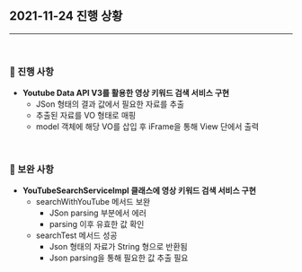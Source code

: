 ## **2021-11-24 진행 상황**

***

<br> 

### :pushpin: 진행 사항

- **Youtube Data API V3를 활용한 영상 키워드 검색 서비스 구현**
  - JSon 형태의 결과 값에서 필요한 자료를 추출
  - 추출된 자료를 VO 형태로 매핑
  - model 객체에 해당 VO를 삽입 후 iFrame을 통해 View 단에서 출력



<br> 

### :pushpin: 보완 사항

- **YouTubeSearchServiceImpl 클래스에 영상 키워드 검색 서비스 구현**
  - searchWithYouTube 메서드 보완
    - JSon parsing 부분에서 에러
    - parsing 이후 유효한 값 확인
  - searchTest 메서드 성공
    - Json 형태의 자료가 String 형으로 반환됨
    - Json parsing을 통해 필요한 값 추출 필요